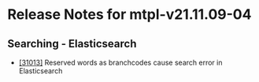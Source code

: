 
# Release Notes for mtpl-v21.11.09-04

## Searching - Elasticsearch

- [[31013]](http://bugs.koha-community.org/bugzilla3/show_bug.cgi?id=31013) Reserved words as branchcodes cause search error in Elasticsearch


